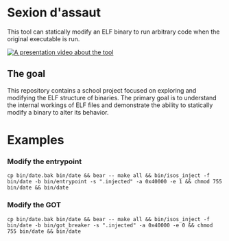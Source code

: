 # Sexion d'assaut

This tool can statically modify an ELF binary to run arbitrary code when the original executable is run.

[![A presentation video about the tool]()](./presentation.mp4)

## The goal
This repository contains a school project focused on exploring and modifying the ELF structure of binaries. 
The primary goal is to understand the internal workings of ELF files and demonstrate the ability to statically modify a binary to alter its behavior.

# Examples

### Modify the entrypoint
```cp bin/date.bak bin/date && bear -- make all && bin/isos_inject -f bin/date -b bin/entrypoint -s ".injected" -a 0x40000 -e 1 && chmod 755 bin/date && bin/date```

### Modify the GOT
```cp bin/date.bak bin/date && bear -- make all && bin/isos_inject -f bin/date -b bin/got_breaker -s ".injected" -a 0x40000 -e 0 && chmod 755 bin/date && bin/date```
